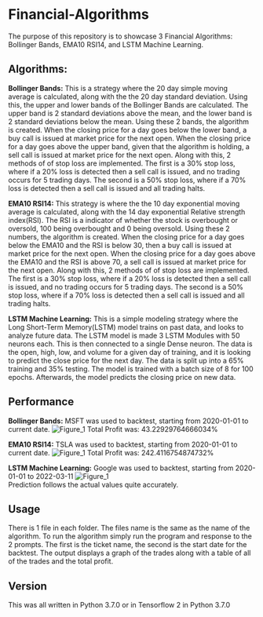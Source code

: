 # Financial-Algorithms
The purpose of this repository is to showcase 3 Financial Algorithms: Bollinger Bands, EMA10 RSI14, and LSTM Machine Learning.

**Algorithms:**
------------------------------------------------

**Bollinger Bands:** 
This is a strategy where the 20 day simple moving average is calculated, along with the the 20 day standard deviation. Using this, the upper and lower bands of the Bollinger Bands are calculated. The upper band is 2 standard deviations above the mean, and the lower band is 2 standard deviations below the mean. Using these 2 bands, the algorithm is created. When the closing price for a day goes below the lower band, a buy call is issued at market price for the next open. When the closing price for a day goes above the upper band, given that the algorithm is holding, a sell call is issued at market price for the next open.
Along with this, 2 methods of of stop loss are implemented. The first is a 30% stop loss, where if a 20% loss is detected then a sell call is issued, and no trading occurs for 5 trading days. The second is a 50% stop loss, where if a 70% loss is detected then a sell call is issued and all trading halts.

**EMA10 RSI14:**
This strategy is where the the 10 day exponential moving average is calculated, along with the 14 day exponential Relative strength index(RSI). The RSI is a indicator of whether the stock is overbought or oversold, 100 being overbought and 0 being oversold. Using these 2 numbers, the algorithm is created. When the closing price for a day goes below the EMA10 and the RSI is below 30, then a buy call is issued at market price for the next open. When the closing price for a day goes above the EMA10 and the RSI is above 70, a sell call is issued at market price for the next open.
Along with this, 2 methods of of stop loss are implemented. The first is a 30% stop loss, where if a 20% loss is detected then a sell call is issued, and no trading occurs for 5 trading days. The second is a 50% stop loss, where if a 70% loss is detected then a sell call is issued and all trading halts.

**LSTM Machine Learning:**
This is a simple modeling strategy where the Long Short-Term Memory(LSTM) model trains on past data, and looks to analyze future data. The LSTM model is made 3 LSTM Modules with 50 neurons each. This is then connected to a single Dense neuron. The data is the open, high, low, and volume for a given day of training, and it is looking to predict the close price for the next day. The data is split up into a 65% training and 35% testing. The model is trained with a batch size of 8 for 100 epochs. Afterwards, the model predicts the closing price on new data.

**Performance**
-----------------------------------------------------

**Bollinger Bands:**
MSFT was used to backtest, starting from 2020-01-01 to current date.
![Figure_1](https://user-images.githubusercontent.com/97631123/188744912-eb6c983c-1996-4c6c-8649-536ffa07e3f7.png)
Total Profit was: 43.22929764666034%

**EMA10 RSI14:**
TSLA was used to backtest, starting from 2020-01-01 to current date.
![Figure_1](https://user-images.githubusercontent.com/97631123/188745119-5c95cfcf-903c-422a-a48a-a580fd9429a1.png)
Total Profit was: 242.4116754874732%

**LSTM Machine Learning:**
Google was used to backtest, starting from 2020-01-01 to 2022-03-11
![Figure_1](https://user-images.githubusercontent.com/97631123/188745716-618de690-e460-49b9-9cd5-ebad0adb6c7b.png)  
Prediction follows the actual values quite accurately.

**Usage**
----------------------------------------------------

There is 1 file in each folder. The files name is the same as the name of the algorithm. To run the algorithm simply run the program and response to the 2 prompts. The first is the ticket name, the second is the start date for the backtest. The output displays a graph of the trades along with a table of all of the trades and the total profit.

**Version**
------------------------------------------------
This was all written in Python 3.7.0 or in Tensorflow 2 in Python 3.7.0
